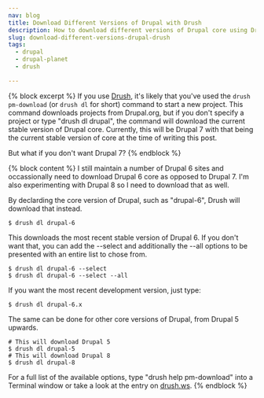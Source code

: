 ```yaml
---
nav: blog
title: Download Different Versions of Drupal with Drush
description: How to download different versions of Drupal core using Drush.
slug: download-different-versions-drupal-drush
tags:
  - drupal
  - drupal-planet
  - drush

---
```

{% block excerpt %}
If you use [Drush](https://raw.github.com/drush-ops/drush/master/README.md "About Drush"), it's likely that you've used the `drush pm-download` (or `drush dl` for short) command to start a new project. This command downloads projects from Drupal.org, but if you don't specify a project or type "drush dl drupal", the command will download the current stable version of Drupal core. Currently, this will be Drupal 7 with that being the current stable version of core at the time of writing this post.

But what if you don't want Drupal 7?
{% endblock %}

{% block content %}
I still maintain a number of Drupal 6 sites and occassionally need to download Drupal 6 core as opposed to Drupal 7. I'm also experimenting with Drupal 8 so I need to download that as well.

By declarding the core version of Drupal, such as "drupal-6", Drush will download that instead.

    $ drush dl drupal-6

This downloads the most recent stable version of Drupal 6. If you don't want that, you can add the --select and additionally the --all options to be presented with an entire list to chose from.

    $ drush dl drupal-6 --select
    $ drush dl drupal-6 --select --all

If you want the most recent development version, just type:

    $ drush dl drupal-6.x

The same can be done for other core versions of Drupal, from Drupal 5 upwards.

    # This will download Drupal 5
    $ drush dl drupal-5
    # This will download Drupal 8
    $ drush dl drupal-8

For a full list of the available options, type "drush help pm-download" into a Terminal window or take a look at the entry on [drush.ws](http://drush.ws/#pm-download, "The entry for pm-download on drush.ws").
{% endblock %}
